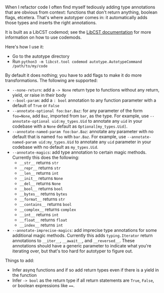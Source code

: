 When I refactor code I often find myself tediously adding type
annotations that are obvious from context: functions that don't
return anything, boolean flags, etcetera. That's where autotyper
comes in: it automatically adds those types and inserts the right
annotations.

It is built as a LibCST codemod; see the
[LibCST documentation](https://libcst.readthedocs.io/en/latest/codemods_tutorial.html)
for more information on how to use codemods.

Here's how I use it:

- Go to the autotype directory
- Run `python3 -m libcst.tool codemod autotype.AutotypeCommand /path/to/my/code`

By default it does nothing; you have to add flags to make it do
more transformations. The following are supported:

- `--none-return`: add a `-> None` return type to functions without any
  return, yield, or raise in their body
- `--bool-param`: add a `: bool` annotation to any function
  parameter with a default of `True` or `False`
- `--annotate-optional foo:bar.Baz`: for any parameter of the form
  `foo=None`, add `Baz`, imported from `bar`, as the type. For example,
  use `--annotate-optional uid:my_types.Uid` to annotate any `uid` in your
  codebase with a `None` default as `Optional[my_types.Uid]`.
- `--annotate-named-param foo:bar.Baz`: annotate any parameter with no
  default that is named `foo` with `bar.Baz`. For example, use
  `--annotate-named-param uid:my_types.Uid` to annotate any `uid`
  parameter in your codebase with no default as `my_types.Uid`.
- `--annotate-magics`: add type annotation to certain magic methods.
  Currently this does the following:
  - `__str__` returns `str`
  - `__repr__` returns `str`
  - `__len__` returns `int`
  - `__init__` returns `None`
  - `__del__` returns `None`
  - `__bool__` returns `bool`
  - `__bytes__` returns `bytes`
  - `__format__` returns `str`
  - `__contains__` returns `bool`
  - `__complex__` returns `complex`
  - `__int__` returns `int`
  - `__float__` returns `float`
  - `__index__` returns `int`
- `--annotate-imprecise-magics`: add imprecise type annotations for
  some additional magic methods. Currently this adds `typing.Iterator`
  return annotations to `__iter__`, `__await__`, and `__reversed__`.
  These annotations should have a generic parameter to indicate what
  you're iterating over, but that's too hard for autotyper to figure
  out.

Things to add:

- Infer asynq functions and if so add return types even if there is
  a yield in the function
- Infer `-> bool` as the return type if all return statements are
  `True`, `False`, or boolean expressions like `==`.
